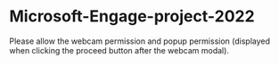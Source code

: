 # Microsoft-Engage-project-2022
Please allow the webcam permission and popup permission (displayed when clicking the proceed button after the webcam modal). 
